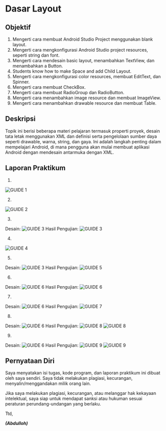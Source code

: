 # Dasar Layout 

## Objektif

1. Mengerti cara membuat Android Studio Project menggunakan blank layout.
2. Mengerti cara mengkonfigurasi Android Studio project resources, seperti string dan font.
3. Mengerti cara mendesain basic layout, menambahkan TextView, dan menambahkan a Button.
4. Students know how to make Space and add Child Layout.
5. Mengerti cara mengkonfigurasi color resources, membuat EditText, dan Spinner.
6. Mengerti cara membuat CheckBox.
7. Mengerti cara membuat RadioGroup dan RadioButton.
8. Mengerti cara menambahkan image resource dan membuat ImageView.
9. Mengerti cara menambahkan drawable resource dan membuat Table.

## Deskripsi

Topik ini berisi beberapa materi pelajaran termasuk properti proyek, desain tata letak menggunakan XML dan definisi serta pengelolaan sumber daya seperti drawable, warna, string, dan gaya. Ini adalah langkah penting dalam mempelajari Android, di mana pengguna akan mulai membuat aplikasi Android dengan mendesain antarmuka dengan XML.

## Laporan Praktikum

1. 

![GUIDE 1](img/GUIDE_1(output).PNG)

2. 

![GUIDE 2](img/GUIDE_2(output).PNG)

3. 
Desain:
![GUIDE 3](img/GUIDE_3-1.PNG)
Hasil Pengujian:
![GUIDE 3](img/GUIDE_3-2(output).PNG)

4. 

![GUIDE 4](img/GUIDE_4(output).PNG)

5. 
Desain:
![GUIDE 3](img/GUIDE_5-1.PNG)
Hasil Pengujian:
![GUIDE 5](img/GUIDE_5-2(output).PNG)

6. 
Desain:
![GUIDE 6](img/GUIDE_6-1.PNG)
Hasil Pengujian:
![GUIDE 6](img/GUIDE_6-2(output).PNG)

7. 
Desain:
![GUIDE 6](img/GUIDE_7-1.PNG)
Hasil Pengujian:
![GUIDE 7](img/GUIDE_7-2(output).PNG)

8. 
Desain:
![GUIDE 6](img/GUIDE_8-1.PNG)
Hasil Pengujian:
![GUIDE 8](img/GUIDE_8-2(output).PNG)
![GUIDE 8](img/GUIDE_8-3(output).PNG)

9. 
Desain:
![GUIDE 6](img/GUIDE_9-1.PNG)
Hasil Pengujian:
![GUIDE 9](img/GUIDE_9-2(output).PNG)
![GUIDE 9](img/GUIDE_9-3(output).PNG)



## Pernyataan Diri

Saya menyatakan isi tugas, kode program, dan laporan praktikum ini dibuat oleh saya sendiri. Saya tidak melakukan plagiasi, kecurangan, menyalin/menggandakan milik orang lain.

Jika saya melakukan plagiasi, kecurangan, atau melanggar hak kekayaan intelektual, saya siap untuk mendapat sanksi atau hukuman sesuai peraturan perundang-undangan yang berlaku.

Ttd,

***(Abdulloh)***
